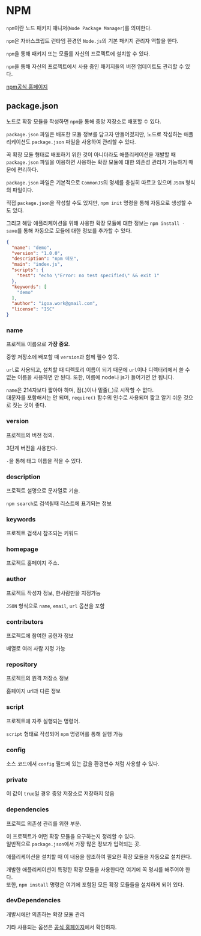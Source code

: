 # NPM

`npm`이란 노드 패키지 매니저(`Node Package Manager`)를 의미한다.

`npm`은 자바스크립트 런타임 환경인 `Node.js`의 기본 패키지 관리자 역할을 한다.  

`npm`을 통해 패키지 또는 모듈를 자신의 프로젝트에 설치할 수 있다.

`npm`을 통해 자신의 프로젝트에서 사용 중인 패키지들의 버전 업데이트도 관리할 수 있다.


[npm공식 홈페이지](https://www.npmjs.com/)

## package.json

노드로 확장 모듈을 작성하면 `npm`을 통해 중앙 저장소로 배포할 수 있다. 

`package.json` 파일은 배포한 모듈 정보를 담고자 만들어졌지만, 노드로 작성하는 애플리케이션도 `package.json` 파일을 사용하여 관리할 수 있다. 

꼭 확장 모듈 형태로 배포하기 위한 것이 아니더라도 애플리케이션을 개발할 때 `package.json` 파일을 이용하면 사용하는 확장 모듈에 대한 의존성 관리가 가능하기 때문에 편리하다. 

`package.json` 파일은 기본적으로 `CommonJS`의 명세를 충실히 따르고 있으며 `JSON` 형식의 파일이다.

직접 `package.json`을 작성할 수도 있지만, `npm init` 명령을 통해 자동으로 생성할 수도 있다.

그리고 해당 애플리케이션을 위해 사용한 확장 모듈에 대한 정보는 `npm install -save`를 통해 자동으로 모듈에 대한 정보를 추가할 수 있다.

```json
{
  "name": "demo",
  "version": "1.0.0",
  "description": "npm 데모",
  "main": "index.js",
  "scripts": {
    "test": "echo \"Error: no test specified\" && exit 1"
  },
  "keywords": [
    "demo"
  ],
  "author": "igoa.work@gmail.com",
  "license": "ISC"
}
```

### name

프로젝트 이름으로 **가장 중요**. 

중앙 저장소에 배포할 때 `version`과 함께 필수 항목.

`url`로 사용되고, 설치할 때 디렉토리 이름이 되기 때문에 `url`이나 디렉터리에서 쓸 수 없는 이름을 사용하면 안 된다. 또한, 이름에 node나 js가 들어가면 안 됩니다.  

`name`은 214자보다 짧아야 하며, 점(.)이나 밑줄(_)로 시작할 수 없다.  
대문자를 포함해서는 안 되며, `require()` 함수의 인수로 사용되며 짧고 알기 쉬운 것으로 짓는 것이 좋다.

### version

프로젝트의 버전 정의.

3단계 버전을 사용한다.

`-`을 통해 태그 이름을 적을 수 있다.

### description

프로젝트 설명으로 문자열로 기술.

`npm search`로 검색될때 리스트에 표기되는 정보

### keywords

프로젝트 검색시 참조되는 키워드

### homepage

프로젝트 홈페이지 주소.

### author

프로젝트 작성자 정보, 한사람만을 지정가능

`JSON` 형식으로 `name`, `email`, `url` 옵션을 포함

### contributors

프로젝트에 참여한 공헌자 정보

배열로 여러 사람 지정 가능

### repository

프로젝트의 원격 저장소 정보

홈페이지 url과 다른 정보

### script

프로젝트에 자주 실행되는 명령어.

`script` 형태로 작성되어 `npm` 명령어를 통해 실행 가능

### config

소스 코드에서 `config` 필드에 있는 값을 환경변수 처럼 사용할 수 있다.

### private

이 값이 `true`일 경우 중앙 저장소로 저장하지 않음

### dependencies

프로젝트 의존성 관리를 위한 부분. 

이 프로젝트가 어떤 확장 모듈을 요구하는지 정리할 수 있다.  
일반적으로 `package.json`에서 가장 많은 정보가 입력되는 곳.

애플리케이션을 설치할 때 이 내용을 참조하여 필요한 확장 모듈을 자동으로 설치한다.

개발한 애플리케이션이 특정한 확장 모듈을 사용한다면 여기에 꼭 명시를 해주어야 한다.  
또한, `npm install` 명령은 여기에 포함된 모든 확장 모듈들을 설치하게 되어 있다.

### devDependencies

개발시에만 의존하는 확장 모듈 관리


기타 사용되는 옵션은 [공식 홈페이지](https://docs.npmjs.com/cli/v7/configuring-npm/package-json)에서 확인하자.
